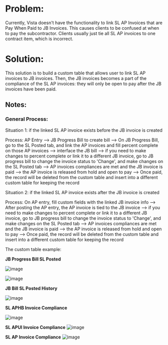 # Problem:

Currently, Vista doesn't have the functionality to link SL AP Invoices that are Pay When Paid to JB Invoices. This causes clients to be confused at when to pay the subcontractor. Clients usually just tie all SL AP invoices to one contract item, which is incorrect. 

# Solution:

This solution is to build a custom table that allows user to link SL AP invoices to JB invoices. Then, the JB invoices becomes a part of the compliance of the SL AP invoices: they will only be open to pay after the JB invoices have been paid. 

## Notes:

### **General Process**:

Situation 1: if the linked SL AP invoice exists before the JB invoice is created

Process: AP Entry --> JB Progress Bill to create bill --> On JB Progress Bill, go to the SL Posted tab, and link the AP invoices and fill percent complete on those AP invoices --> interface the JB bill --> if you need to make changes to percent complete or link it to a different JB invoice, go to JB progress bill to change the invoice status to 'Change', and make changes on the SL Posted tab --> AP invoices compliances are met and the JB invoice is paid --> the AP invoice is released from hold and open to pay --> Once paid, the record will be deleted from the custom table and insert into a different custom table for keeping the record

Situation 2: if the linked SL AP invoice exists after the JB invoice is created

Process: On AP entry, fill custom fields with the linked JB invoice info --> After posting the AP entry, the AP invoice is tied to the JB invoice --> if you need to make changes to percent complete or link it to a different JB invoice, go to JB progress bill to change the invoice status to 'Change', and make changes on the SL Posted tab --> AP invoices compliances are met and the JB invoice is paid --> the AP invoice is released from hold and open to pay --> Once paid, the record will be deleted from the custom table and insert into a different custom table for keeping the record

The custom table example:

**JB Progress Bill SL Posted**

![image](https://user-images.githubusercontent.com/99040873/168122670-c7f2f59a-2b6d-4458-b385-5bd1065b1697.png)

![image](https://user-images.githubusercontent.com/99040873/176796293-833344c6-c545-47dd-b966-74616dfa7800.png)


**JB Bill SL Posted History**

![image](https://user-images.githubusercontent.com/99040873/176796402-70984e4d-a143-4125-93f2-397ba0a7ba31.png)


**SL APHB Invoice Compliance**

![image](https://user-images.githubusercontent.com/99040873/176796492-7d709b34-ca8b-4745-984b-9b14cce4e5df.png)


**SL APUI Invoice Compliance**
![image](https://user-images.githubusercontent.com/99040873/176796573-1f137559-167c-460e-a70e-5c3d89133b66.png)


**SL AP Invoice Compliance**
![image](https://user-images.githubusercontent.com/99040873/176796528-26d40330-8f8f-46af-b017-17a84e06000f.png)


